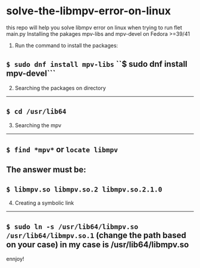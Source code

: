 # solve-the-libmpv-error-on-linux #
this repo will help you solve libmpv error on linux when trying to run flet main.py
Installing the pakages mpv-libs and mpv-devel on Fedora >=39/41 

1. Run the command to install the packages:

```$ sudo dnf install mpv-libs```
``$ sudo dnf install mpv-devel```
------------------------------------------------------

2. Searching the packages on directory
------------------------------------------------------
```$ cd /usr/lib64```
------------------------------------------------------

3. Searching the mpv
------------------------------------------------------
```$ find *mpv*``` or ```locate libmpv```
------------------------------------------------------

The answer must be:
------------------------------------------------------
```$ libmpv.so libmpv.so.2 libmpv.so.2.1.0```
------------------------------------------------------

4. Creating a symbolic link
------------------------------------------------------
```$ sudo ln -s /usr/lib64/libmpv.so /usr/lib64/libmpv.so.1``` 
(change the path based on your case) in my case is /usr/lib64/libmpv.so
------------------------------------------------------

ennjoy!
